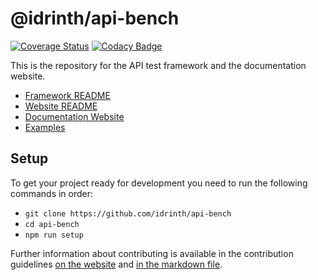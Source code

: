 # @idrinth/api-bench

[![Coverage Status](https://coveralls.io/repos/github/Idrinth/api-bench/badge.svg?branch=master)](https://coveralls.io/github/Idrinth/api-bench?branch=master) [![Codacy Badge](https://app.codacy.com/project/badge/Grade/3171affc728048da8df4fe36b6d4771e)](https://app.codacy.com/gh/Idrinth/api-bench/dashboard?utm_source=gh&utm_medium=referral&utm_content=&utm_campaign=Badge_grade)

This is the repository for the API test framework and the documentation website.

- [Framework README](/framework/README.md)
- [Website README](/website/README.md)
- [Documentation Website](https://idrinth-api-ben.ch)
- [Examples](/examples)

## Setup

To get your project ready for development you need to run the following commands in order:

- `git clone https://github.com/idrinth/api-bench`
- `cd api-bench`
- `npm run setup`

Further information about contributing is available in the contribution guidelines [on the website](https://idrinth-api-ben.ch/contributing/) and [in the markdown file](/CONTRIBUTING.md).
